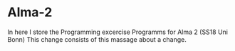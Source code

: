 # Alma-2
In here I store the Programming excercise Programms for Alma 2 (SS18 Uni Bonn)
This change consists of this massage about a change.
